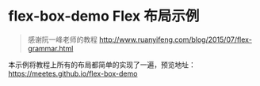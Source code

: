 # flex-box-demo Flex 布局示例

> 感谢阮一峰老师的教程 http://www.ruanyifeng.com/blog/2015/07/flex-grammar.html

本示例将教程上所有的布局都简单的实现了一遍，预览地址：https://meetes.github.io/flex-box-demo

